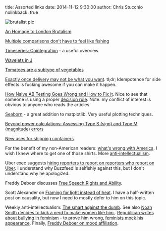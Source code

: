 title: Assorted links
date: 2014-11-12 9:30:00
author: Chris Stucchio
nolinkback: true

![brutalist pic](http://ad009cdnb.archdaily.net/wp-content/uploads/2014/11/54748da5e58ece37940000aa_an-homage-to-london-brutalism-by-thomas-danthony-michael-abrahamson_bi650-530x749.jpg)

[An Homage to London Brutalism](http://www.archdaily.com/572150/an-homage-to-london-brutalism-by-thomas-danthony-and-michael-abrahamson/)

[Multiple comparisons don't have to feel like fishing](http://www.stat.columbia.edu/~gelman/research/unpublished/p_hacking.pdf)

[Timeseries: Cointegration](ftp://ftp.econ.au.dk/creates/rp/14/rp14_38.pdf) - a useful overview.

[Wavelets in J](https://scottlocklin.wordpress.com/2014/11/14/notation-as-a-tool-for-thought-wavelets-in-j/)

[Tomatoes are a subtype of vegetables](http://blog.ezyang.com/2014/11/tomatoes-are-a-subtype-of-vegetables/)

[Exactly once delivery may not be what you want](http://brooker.co.za/blog/2014/11/15/exactly-once.html). tl;dr; Idempotence for side effects is fucking awesome if you can make it happen.

[How Naive AB Testing Goes Wrong and How to Fix It](http://ewulczyn.github.io/How_Naive_AB_Testing_Goes_Wrong/). Nice to see that someone is using a proper [decision rule](https://www.chrisstucchio.com/blog/2014/bayesian_ab_decision_rule.html). Note: my conflict of interest is obvious to anyone who reads the articles.

[Seaborn](http://web.stanford.edu/~mwaskom/software/seaborn/) - a great addition to matplotlib. Very useful plotting techniques.

[Beyond power calculations: Assessing Type S (sign) and Type M (magnitude) errors](http://www.stat.columbia.edu/~gelman/research/published/retropower20.pdf)

[New uses for shipping containers](http://www.archdaily.com/570300/designers-explore-an-entirely-new-use-for-shipping-containers-in-seoul-s-design-district/?utm_source=feedburner&utm_medium=feed&utm_campaign=Feed%3A+ArchDaily+%28ArchDaily%29)

For the benefit of my non-American readers: [what's wrong with America](https://twitter.com/roseveleth/status/532538957490561024). I wish I knew where to get one of those shirts. More [anti-intellectualism](http://www.city-journal.org/2014/24_4_racial-microaggression.html).

Uber exec suggests [hiring reporters to report on reporters who report on Uber](http://www.buzzfeed.com/bensmith/uber-executive-suggests-digging-up-dirt-on-journalists). I understand why Buzzfeed is selfishly against this, but I don't understand why he apologized.

Freddy Deboer discusses [Free Speech Rights and Ability](http://fredrikdeboer.com/2014/04/18/free-speech-rights-and-ability/).

Scott Alexander on [Framing for light instead of heat](http://slatestarcodex.com/2014/12/03/framing-for-light-instead-of-heat/). I have a half-written post on causality, but now I need to mostly defer to him on this topic.

Weekly anti-intellectualism: [The smart against the dumb](http://econlog.econlib.org/archives/2014/11/the_smart_again.html). See also [Noah Smith decides to kick a nerd to make women like him.](http://www.bloombergview.com/articles/2014-11-21/economics-is-a-dismal-science-for-women). [Republican writes about bullying in feminism](http://dailycaller.com/2014/11/13/the-waronnerds-how-far-left-feminists-and-the-media-created-gamergate/) - to prove him wrong, [feminists mock his appearance](http://wehuntedthemammoth.com/2014/11/14/gamergates-new-champion-is-a-wax-replica-of-patrick-bateman-who-thinks-gamers-are-a-bunch-of-dateless-nerds/). Finally, [Freddy Deboer on mood affiliation](http://fredrikdeboer.com/2014/11/28/one-thing-ive-learned/).
